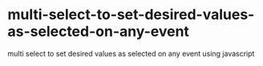 # multi-select-to-set-desired-values-as-selected-on-any-event
multi select to set desired values as selected on any event using javascript
